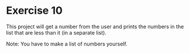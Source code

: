 # Exercise 10
This project will get a number from the user and prints the
numbers in the list that are less than it (in a separate list).

Note: You have to make a list of numbers yourself.
